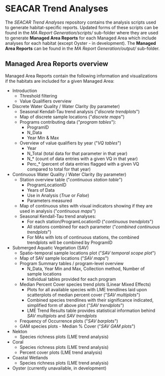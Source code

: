 # SEACAR Trend Analyses

The *SEACAR Trend Analyses* repository contains the analysis scripts used to generate habitat-specific reports. Updated forms of these scripts can be found in the *MA Report Generation/scripts/* sub-folder where they are used to generate **Managed Area Reports** for each Managed Area which include analyses for each habitat (except Oyster - in development). The **Managed Area Reports** can be found in the *MA Report Generation/output/* sub-folder.

## Managed Area Reports overview
Managed Area Reports contain the following information and visualizations if the habitats are included for a given Managed Area:
* Introduction
  + Threshold filtering
  + Value Qualifiers overview
* Discrete Water Quality / Water Clarity (by parameter)
  + Seasonal Kendall-Tau trend analysis ("*discrete trendplots*")
  + Map of discrete sample locations ("*discrete maps*")
  + Programs contributing data ("*program tables*"):
    - ProgramID
    - N_Data
    - Year Min & Max
  + Overview of value qualifiers by year ("*VQ tables*")
    - Year
    - N_Total (total data for that parameter in that year)
    - N_* (count of data entries with a given VQ in that year)
    - Perc_* (percent of data entries flagged with a given VQ compared to total for that year)
* Continuous Water Quality / Water Clarity (by parameter)
  + Station overview table ("*continuous station table*")
    - ProgramLocationID
    - Years of Data
    - Use in Analysis (*True* or *False*)
    - Parameters measured
  + Map of continuous sites with visual indicators showing if they are used in analysis ("*continuous maps*")
  + Seasonal Kendall-Tau trend analyses:
    - For each station/ProgramLocationID ("*continuous trendplots*")
    - All stations combined for each parameter ("*combined continuous trendplots*")
    - For MAs with lots of continuous stations, the combined trendplots will be combined by ProgramID 
* Submerged Aquatic Vegetation (SAV)
  + Spatio-temporal sample locations plot ("*SAV temporal scope plot*")
  + Map of SAV sample locations ("*SAV maps*")
  + Program Summary tables / program-level overview
    - N_Data, Year Min and Max, Collection method, Number of sample locations
    - Individual tables provided for each program
  + Median Percent Cover species trend plots (Linear Mixed Effects)
    - Plots for all available species with LME trendlines laid upon scatterplots of median percent cover ("*SAV multiplots*")
    - Combined species trendlines with their significance indicated, simplified form of above plot ("*SAV trendplots*")
    - LME Trend Results table provides statistical information behind *SAV multiplots* and *SAV trendplots*
  + Frequency of Occurrence plots ("*SAV barplots*")
  + GAM species plots - Median % Cover ("*SAV GAM plots*")
* Nekton
  + Species richness plots (LME trend analysis)
* Coral
  + Species richness plots (LME trend analysis)
  + Percent cover plots (LME trend analysis)
* Coastal Wetlands
  + Species richness plots (LME trend analysis)
* Oyster (currently unavailable, in development)
